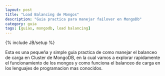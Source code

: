 ```yaml
---
layout: post
title: "Load Balancing de Mongos"
description: "Guia practica para manejar failover en MongoDb"
category: guia
tags: [guias, mongodb, load balancing]
---
```

{% include JB/setup %}

Esta es una pequeña y simple guia practica de como manejar el balanceo de carga en Cluster de MongoDB, en la cual vamos a explorar rapidamente el funcionamiento de los mongos y como funciona el balanceo de carga en los lenguajes de programacion mas conocidos.

